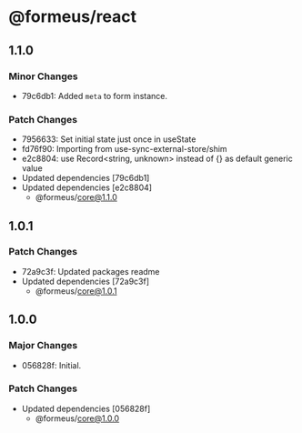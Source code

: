 # @formeus/react

## 1.1.0

### Minor Changes

- 79c6db1: Added `meta` to form instance.

### Patch Changes

- 7956633: Set initial state just once in useState
- fd76f90: Importing from use-sync-external-store/shim
- e2c8804: use Record<string, unknown> instead of {} as default generic value
- Updated dependencies [79c6db1]
- Updated dependencies [e2c8804]
  - @formeus/core@1.1.0

## 1.0.1

### Patch Changes

- 72a9c3f: Updated packages readme
- Updated dependencies [72a9c3f]
  - @formeus/core@1.0.1

## 1.0.0

### Major Changes

- 056828f: Initial.

### Patch Changes

- Updated dependencies [056828f]
  - @formeus/core@1.0.0
